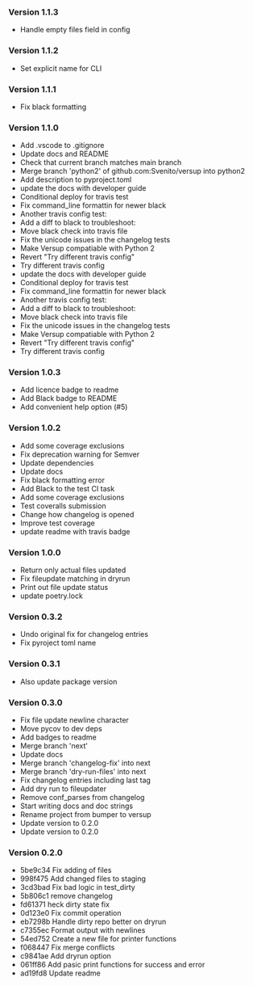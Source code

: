 ### Version 1.1.3
- Handle empty files field in config

### Version 1.1.2
- Set explicit name for CLI

### Version 1.1.1
- Fix black formatting

### Version 1.1.0
- Add .vscode to .gitignore
- Update docs and README
- Check that current branch matches main branch
- Merge branch 'python2' of github.com:Svenito/versup into python2
- Add description to pyproject.toml
- update the docs with developer guide
- Conditional deploy for travis test
- Fix command_line formattin for newer black
- Another travis config test:
- Add a diff to black to troubleshoot:
- Move black check into travis file
- Fix the unicode issues in the changelog tests
- Make Versup compatiable with Python 2
- Revert "Try different travis config"
- Try different travis config
- update the docs with developer guide
- Conditional deploy for travis test
- Fix command_line formattin for newer black
- Another travis config test:
- Add a diff to black to troubleshoot:
- Move black check into travis file
- Fix the unicode issues in the changelog tests
- Make Versup compatiable with Python 2
- Revert "Try different travis config"
- Try different travis config

### Version 1.0.3
- Add licence badge to readme
- Add Black badge to README
- Add convenient help option (#5)

### Version 1.0.2
- Add some coverage exclusions
- Fix deprecation warning for Semver
- Update dependencies
- Update docs
- Fix black formatting error
- Add Black to the test CI task
- Add some coverage exclusions
- Test coveralls submission
- Change how changelog is opened
- Improve test coverage
- update readme with travis badge

### Version 1.0.0
- Return only actual files updated
- Fix fileupdate matching in dryrun
- Print out file update status
- update poetry.lock

### Version 0.3.2
- Undo original fix for changelog entries
- Fix pyroject toml name

### Version 0.3.1
- Also update package version

### Version 0.3.0
- Fix file update newline character
- Move pycov to dev deps
- Add badges to readme
- Merge branch 'next'
- Update docs
- Merge branch 'changelog-fix' into next
- Merge branch 'dry-run-files' into next
- Fix changelog entries including last tag
- Add dry run to fileupdater
- Remove conf_parses from changelog
- Start writing docs and doc strings
- Rename project from bumper to versup
- Update version to 0.2.0
- Update version to 0.2.0

### Version 0.2.0
- 5be9c34 Fix adding of files
- 998f475 Add changed files to staging
- 3cd3bad Fix bad logic in test_dirty
- 5b806c1 remove changelog
- fd61371 heck dirty state fix
- 0d123e0 Fix commit operation
- eb7298b Handle dirty repo better on dryrun
- c7355ec Format output with newlines
- 54ed752 Create a new file for printer functions
- f068447 Fix merge conflicts
- c9841ae Add dryrun option
- 061ff86 Add pasic print functions for success and error
- ad19fd8 Update readme

